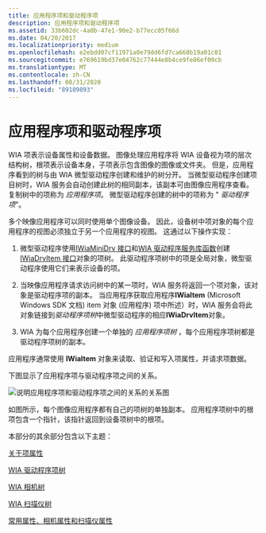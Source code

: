 ```yaml
---
title: 应用程序项和驱动程序项
description: 应用程序项和驱动程序项
ms.assetid: 33b602dc-4a0b-47e1-90e2-b77ecc05f66d
ms.date: 04/20/2017
ms.localizationpriority: medium
ms.openlocfilehash: e2ebdd07cf11971a0e79dd6fd7ca668b19a01c01
ms.sourcegitcommit: e769619bd37e04762c77444e8b4ce9fe86ef09cb
ms.translationtype: MT
ms.contentlocale: zh-CN
ms.lasthandoff: 08/31/2020
ms.locfileid: "89189893"
---
```

# <a name="application-items-and-driver-items"></a>应用程序项和驱动程序项





WIA 项表示设备属性和设备数据。 图像处理应用程序将 WIA 设备视为项的层次结构树，根项表示设备本身，子项表示包含图像的图像或文件夹。 但是，应用程序看到的树与由 WIA 微型驱动程序创建和维护的树分开。 当微型驱动程序创建项目树时，WIA 服务会自动创建此树的相同副本，该副本可由图像应用程序查看。 复制树中的项称为 *应用程序项*。 微型驱动程序创建的树中的项称为 " *驱动程序项*"。

多个映像应用程序可以同时使用单个图像设备。 因此，设备树中项对象的每个应用程序的视图必须独立于另一个应用程序的视图。 这通过以下操作实现：

1.  微型驱动程序使用[IWiaMiniDrv 接口](/windows-hardware/drivers/ddi/wiamindr_lh/nn-wiamindr_lh-iwiaminidrv)和[WIA 驱动程序服务库函数](/windows-hardware/drivers/ddi/wiamdef/index)创建[IWiaDrvItem 接口](/windows-hardware/drivers/ddi/wiamindr_lh/nn-wiamindr_lh-iwiadrvitem)对象的项树。 此驱动程序项树中的项是全局对象，微型驱动程序使用它们来表示设备的项。

2.  当映像应用程序请求访问树中的某一项时，WIA 服务将返回一个项对象，该对象是驱动程序项的副本。 当应用程序获取应用程序**IWiaItem** (Microsoft Windows SDK 文档) item 对象 (应用程序) 项中所述）时，WIA 服务会将此对象链接到*驱动程序项树*中微型驱动程序的相应**IWiaDrvItem**对象。

3.  WIA 为每个应用程序创建一个单独的 *应用程序项树* ，每个应用程序项树都是驱动程序项树的副本。

应用程序通常使用 **IWiaItem** 对象来读取、验证和写入项属性，并请求项数据。

下图显示了应用程序项与驱动程序项之间的关系。

![说明应用程序项和驱动程序项之间的关系的关系图](images/art-5.png)

如图所示，每个图像应用程序都有自己的项树的单独副本。 应用程序项树中的根项包含一个指针，该指针返回到设备项树中的根项。

本部分的其余部分包含以下主题：

[关于项属性](about-item-properties.md)

[WIA 驱动程序项树](wia-driver-item-tree.md)

[WIA 相机树](wia-camera-tree.md)

[WIA 扫描仪树](wia-scanner-tree.md)

[常用属性、相机属性和扫描仪属性](common--camera--and-scanner-properties.md)

 

